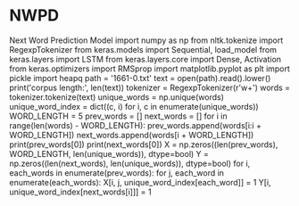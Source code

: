 # NWPD
Next Word Prediction Model
import numpy as np
from nltk.tokenize import RegexpTokenizer
from keras.models import Sequential, load_model
from keras.layers import LSTM
from keras.layers.core import Dense, Activation
from keras.optimizers import RMSprop
import matplotlib.pyplot as plt
import pickle
import heapq 
path = '1661-0.txt'
text = open(path).read().lower()
print('corpus length:', len(text))
tokenizer = RegexpTokenizer(r'w+')
words = tokenizer.tokenize(text)
unique_words = np.unique(words)
unique_word_index = dict((c, i) for i, c in enumerate(unique_words))
WORD_LENGTH = 5
prev_words = []
next_words = []
for i in range(len(words) - WORD_LENGTH):
    prev_words.append(words[i:i + WORD_LENGTH])
    next_words.append(words[i + WORD_LENGTH])
print(prev_words[0])
print(next_words[0])
X = np.zeros((len(prev_words), WORD_LENGTH, len(unique_words)), dtype=bool)
Y = np.zeros((len(next_words), len(unique_words)), dtype=bool)
for i, each_words in enumerate(prev_words):
    for j, each_word in enumerate(each_words):
        X[i, j, unique_word_index[each_word]] = 1
    Y[i, unique_word_index[next_words[i]]] = 1
